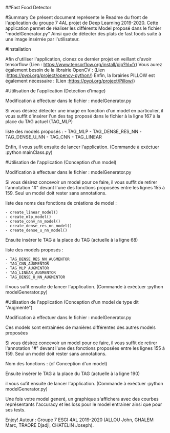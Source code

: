 ##Fast Food Detector

#Summary
Ce présent document représente le Readme du front de l'application du groupe 7 4AL projet de Deep Learning 2019-2020.
Cette application permet de réaliser les différents Model proposé dans le fichier "modelGenerator.py"
Ainsi que de détecter des plats de fast foods suite à une image insérrée par l'utilisateur.

#Installation

Afin d'utiliser l'application, clonez ce dernier projet en veillant d'avoir tensorflow (Lien : https://www.tensorflow.org/install/pip?hl=fr)
Vous aurez également besoin de la librairie OpenCV : (Lien :https://pypi.org/project/opencv-python/)
Enfin, la lbrairies PILLOW est également nécessaire : (Lien :https://pypi.org/project/Pillow/)

#Utilisation de l'application (Detection d'image)

Modification à effectuer dans le fichier : modelGenerator.py

Si vous  désirez détecter une image en fonction d'un model en particulier, il vous suffit d'insérer l'un des tag proposé dans le fichier à la ligne 167
à la place du TAG actuel (TAG_MLP)

liste des models proposés :
    - TAG_MLP
    - TAG_DENSE_RES_NN
    -TAG_DENSE_U_NN
    - TAG_CNN
    - TAG_LINEAR

 Enfin, il vous sufit ensuite de lancer l'application. (Commande à exéctuer :python mainClass.py)
 
 #Utilisation de l'application (Conception d'un model)
 
 Modification à effectuer dans le fichier : modelGenerator.py
 
 Si vous désirez concevoir un model pour ce faire, il vous suffit de retirer l'annotation "#" devant l'une des fonctions proposées entre les lignes 155 à 159.
 Seul un model doit rester sans annotations.
 
 liste des noms des fonctions de créations de model :
 
    - create_linear_model()
    - create_mlp_model()
    - create_conv_nn_model()
    - create_dense_res_nn_model()
    - create_dense_u_nn_model()
 
 Ensuite insérer le TAG à la place du TAG (actuelle à la ligne 68)
 
 liste des models proposés :
 
    - TAG_DENSE_RES_NN_AUGMENTOR
    - TAG_CNN_AUGMENTOR
    - TAG_MLP_AUGMENTOR
    - TAG_LINEAR_AUGMENTOR
    - TAG_DENSE_U_NN_AUGMENTOR
 
 il vous sufit ensuite de lancer l'application. (Commande à exéctuer :python modelGenerator.py)
 
  #Utilisation de l'application (Conception d'un model de type dit "Augmenté")
 
 Modification à effectuer dans le fichier : modelGenerator.py
 
 Ces models sont entrainées de manières différentes des autres models proposées
 
 Si vous désirez concevoir un model pour ce faire, il vous suffit de retirer l'annotation "#" devant l'une des fonctions proposées entre les lignes 155 à 159.
 Seul un model doit rester sans annotations.
 
 Nom des fonctions : (cf Conception d'un model)
 
 Ensuite insérer le TAG à la place du TAG (actuelle à la ligne 190)
 
 il vous sufit ensuite de lancer l'application. (Commande à exéctuer :python modelGenerator.py)
 
 
 Une fois votre model generé, un graphique s'affichera avec des courbes représentants l'accuracy et les loss pour le model entrainer ainsi que pour ses tests.


 Enjoy!
Auteur : Groupe 7 ESGI 4AL 2019-2020 (ALLOU John, GHALEM Marc, TRAORE Djadji, CHATELIN Joseph).
